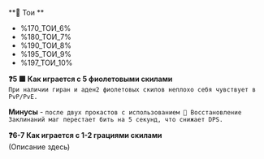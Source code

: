 **🔔 Тои ** 
* %170_ТОИ_6%
* %180_ТОИ_7% 
* %190_ТОИ_8%
* %195_ТОИ_9% 
* %197_ТОИ_10% 

**❓5 🟪 Как играется с 5 фиолетовыми скилами**  
`При наличии гиран и аден2 фиолетовых скилов неплохо себя чувствует в PvP/PvE.  `

**Минусы** - `после двух прокастов с использованием 🔴 Восстановление Заклинаний маг перестает бить на 5 секунд, что снижает DPS.`

**❓6-7 Как играется с 1-2 грациями скилами**  
(Описание здесь)
